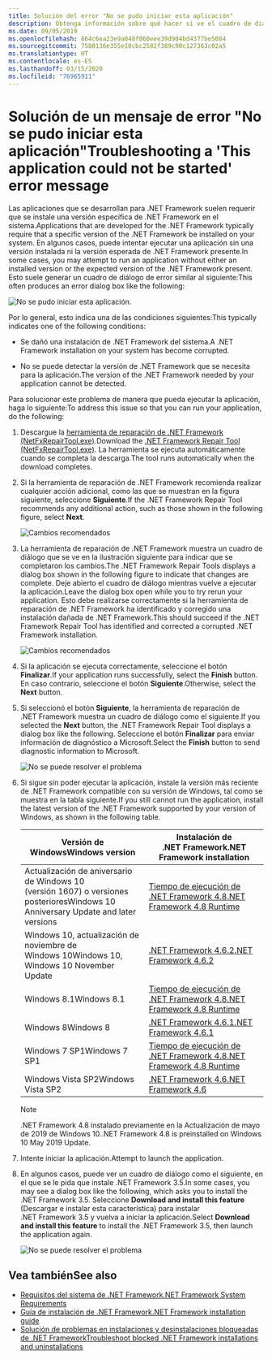```yaml
---
title: Solución del error "No se pudo iniciar esta aplicación"
description: Obtenga información sobre qué hacer si ve el cuadro de diálogo "No se pudo iniciar esta aplicación".
ms.date: 09/05/2019
ms.openlocfilehash: 864c6ea23e9a048f060eee39d904bd4377be5084
ms.sourcegitcommit: 7588136e355e10cbc2582f389c90c127363c02a5
ms.translationtype: HT
ms.contentlocale: es-ES
ms.lasthandoff: 03/15/2020
ms.locfileid: "76965911"
---
```

# <a name="troubleshooting-a-this-application-could-not-be-started-error-message"></a><span data-ttu-id="40622-103">Solución de un mensaje de error "No se pudo iniciar esta aplicación"</span><span class="sxs-lookup"><span data-stu-id="40622-103">Troubleshooting a 'This application could not be started' error message</span></span>

<span data-ttu-id="40622-104">Las aplicaciones que se desarrollan para .NET Framework suelen requerir que se instale una versión específica de .NET Framework en el sistema.</span><span class="sxs-lookup"><span data-stu-id="40622-104">Applications that are developed for the .NET Framework typically require that a specific version of the .NET Framework be installed on your system.</span></span> <span data-ttu-id="40622-105">En algunos casos, puede intentar ejecutar una aplicación sin una versión instalada ni la versión esperada de .NET Framework presente.</span><span class="sxs-lookup"><span data-stu-id="40622-105">In some cases, you may attempt to run an application without either an installed version or the expected version of the .NET Framework present.</span></span> <span data-ttu-id="40622-106">Esto suele generar un cuadro de diálogo de error similar al siguiente:</span><span class="sxs-lookup"><span data-stu-id="40622-106">This often produces an error dialog box like the following:</span></span>

![No se pudo iniciar esta aplicación.](media/application-not-started/app-could-not-be-started.png)

<span data-ttu-id="40622-108">Por lo general, esto indica una de las condiciones siguientes:</span><span class="sxs-lookup"><span data-stu-id="40622-108">This typically indicates one of the following conditions:</span></span>

- <span data-ttu-id="40622-109">Se dañó una instalación de .NET Framework del sistema.</span><span class="sxs-lookup"><span data-stu-id="40622-109">A .NET Framework installation on your system has become corrupted.</span></span>

- <span data-ttu-id="40622-110">No se puede detectar la versión de .NET Framework que se necesita para la aplicación.</span><span class="sxs-lookup"><span data-stu-id="40622-110">The version of the .NET Framework needed by your application cannot be detected.</span></span>

<span data-ttu-id="40622-111">Para solucionar este problema de manera que pueda ejecutar la aplicación, haga lo siguiente:</span><span class="sxs-lookup"><span data-stu-id="40622-111">To address this issue so that you can run your application, do the following:</span></span>

1. <span data-ttu-id="40622-112">Descargue la [herramienta de reparación de .NET Framework (NetFxRepairTool.exe)](https://www.microsoft.com/download/details.aspx?id=30135).</span><span class="sxs-lookup"><span data-stu-id="40622-112">Download the [.NET Framework Repair Tool (NetFxRepairTool.exe)](https://www.microsoft.com/download/details.aspx?id=30135).</span></span> <span data-ttu-id="40622-113">La herramienta se ejecuta automáticamente cuando se completa la descarga.</span><span class="sxs-lookup"><span data-stu-id="40622-113">The tool runs automatically when the download completes.</span></span>

1. <span data-ttu-id="40622-114">Si la herramienta de reparación de .NET Framework recomienda realizar cualquier acción adicional, como las que se muestran en la figura siguiente, seleccione **Siguiente**.</span><span class="sxs-lookup"><span data-stu-id="40622-114">If the .NET Framework Repair Tool recommends any additional action, such as those shown in the following figure, select **Next**.</span></span>

   ![Cambios recomendados](media/application-not-started/repair-tool-recommended-changes.png)

1. <span data-ttu-id="40622-116">La herramienta de reparación de .NET Framework muestra un cuadro de diálogo que se ve en la ilustración siguiente para indicar que se completaron los cambios.</span><span class="sxs-lookup"><span data-stu-id="40622-116">The .NET Framework Repair Tools displays a dialog box shown in the following figure to indicate that changes are complete.</span></span> <span data-ttu-id="40622-117">Deje abierto el cuadro de diálogo mientras vuelve a ejecutar la aplicación.</span><span class="sxs-lookup"><span data-stu-id="40622-117">Leave the dialog box open while you to try rerun your application.</span></span> <span data-ttu-id="40622-118">Esto debe realizarse correctamente si la herramienta de reparación de .NET Framework ha identificado y corregido una instalación dañada de .NET Framework.</span><span class="sxs-lookup"><span data-stu-id="40622-118">This should succeed if the .NET Framework Repair Tool has identified and corrected a corrupted .NET Framework installation.</span></span>

   ![Cambios recomendados](media/application-not-started/repair-tool-changes-complete.png)

1. <span data-ttu-id="40622-120">Si la aplicación se ejecuta correctamente, seleccione el botón **Finalizar**.</span><span class="sxs-lookup"><span data-stu-id="40622-120">If your application runs successfully, select the **Finish** button.</span></span> <span data-ttu-id="40622-121">En caso contrario, seleccione el botón **Siguiente**.</span><span class="sxs-lookup"><span data-stu-id="40622-121">Otherwise, select the **Next** button.</span></span>

1. <span data-ttu-id="40622-122">Si seleccionó el botón **Siguiente**, la herramienta de reparación de .NET Framework muestra un cuadro de diálogo como el siguiente.</span><span class="sxs-lookup"><span data-stu-id="40622-122">If you selected the **Next** button, the .NET Framework Repair Tool displays a dialog box like the following.</span></span> <span data-ttu-id="40622-123">Seleccione el botón **Finalizar** para enviar información de diagnóstico a Microsoft.</span><span class="sxs-lookup"><span data-stu-id="40622-123">Select the **Finish** button to send diagnostic information to Microsoft.</span></span>

   ![No se puede resolver el problema](media/application-not-started/repair-tool-no-resolution.png)

1. <span data-ttu-id="40622-125">Si sigue sin poder ejecutar la aplicación, instale la versión más reciente de .NET Framework compatible con su versión de Windows, tal como se muestra en la tabla siguiente.</span><span class="sxs-lookup"><span data-stu-id="40622-125">If you still cannot run the application, install the latest version of the .NET Framework supported by your version of Windows, as shown in the following table.</span></span>

   |<span data-ttu-id="40622-126">Versión de Windows</span><span class="sxs-lookup"><span data-stu-id="40622-126">Windows version</span></span>|<span data-ttu-id="40622-127">Instalación de .NET Framework</span><span class="sxs-lookup"><span data-stu-id="40622-127">.NET Framework installation</span></span>|
   |---|---|
   |<span data-ttu-id="40622-128">Actualización de aniversario de Windows 10 (versión 1607) o versiones posteriores</span><span class="sxs-lookup"><span data-stu-id="40622-128">Windows 10 Anniversary Update and later versions</span></span>|[<span data-ttu-id="40622-129">Tiempo de ejecución de .NET Framework 4.8</span><span class="sxs-lookup"><span data-stu-id="40622-129">.NET Framework 4.8 Runtime</span></span>](https://dotnet.microsoft.com/download/dotnet-framework/net48)|
   |<span data-ttu-id="40622-130">Windows 10, actualización de noviembre de Windows 10</span><span class="sxs-lookup"><span data-stu-id="40622-130">Windows 10, Windows 10 November Update</span></span>|[<span data-ttu-id="40622-131">.NET Framework 4.6.2</span><span class="sxs-lookup"><span data-stu-id="40622-131">.NET Framework 4.6.2</span></span>](https://dotnet.microsoft.com/download/dotnet-framework/net462)|
   |<span data-ttu-id="40622-132">Windows 8.1</span><span class="sxs-lookup"><span data-stu-id="40622-132">Windows 8.1</span></span>|[<span data-ttu-id="40622-133">Tiempo de ejecución de .NET Framework 4.8</span><span class="sxs-lookup"><span data-stu-id="40622-133">.NET Framework 4.8 Runtime</span></span>](https://dotnet.microsoft.com/download/dotnet-framework/net48)|
   |<span data-ttu-id="40622-134">Windows 8</span><span class="sxs-lookup"><span data-stu-id="40622-134">Windows 8</span></span>|[<span data-ttu-id="40622-135">.NET Framework 4.6.1</span><span class="sxs-lookup"><span data-stu-id="40622-135">.NET Framework 4.6.1</span></span>](https://dotnet.microsoft.com/download/dotnet-framework/net461)|
   |<span data-ttu-id="40622-136">Windows 7 SP1</span><span class="sxs-lookup"><span data-stu-id="40622-136">Windows 7 SP1</span></span>|[<span data-ttu-id="40622-137">Tiempo de ejecución de .NET Framework 4.8</span><span class="sxs-lookup"><span data-stu-id="40622-137">.NET Framework 4.8 Runtime</span></span>](https://dotnet.microsoft.com/download/dotnet-framework/net48)|
   |<span data-ttu-id="40622-138">Windows Vista SP2</span><span class="sxs-lookup"><span data-stu-id="40622-138">Windows Vista SP2</span></span>|[<span data-ttu-id="40622-139">.NET Framework 4.6</span><span class="sxs-lookup"><span data-stu-id="40622-139">.NET Framework 4.6</span></span>](https://dotnet.microsoft.com/download/dotnet-framework/net46)|

   > [!NOTE]
   > <span data-ttu-id="40622-140">.NET Framework 4.8 instalado previamente en la Actualización de mayo de 2019 de Windows 10.</span><span class="sxs-lookup"><span data-stu-id="40622-140">.NET Framework 4.8 is preinstalled on Windows 10 May 2019 Update.</span></span>

1. <span data-ttu-id="40622-141">Intente iniciar la aplicación.</span><span class="sxs-lookup"><span data-stu-id="40622-141">Attempt to launch the application.</span></span>

1. <span data-ttu-id="40622-142">En algunos casos, puede ver un cuadro de diálogo como el siguiente, en el que se le pida que instale .NET Framework 3.5.</span><span class="sxs-lookup"><span data-stu-id="40622-142">In some cases, you may see a dialog box like the following, which asks you to install the .NET Framework 3.5.</span></span> <span data-ttu-id="40622-143">Seleccione **Download and install this feature** (Descargar e instalar esta característica) para instalar .NET Framework 3.5 y vuelva a iniciar la aplicación.</span><span class="sxs-lookup"><span data-stu-id="40622-143">Select **Download and install this feature** to install the .NET Framework 3.5, then launch the application again.</span></span>

   ![No se puede resolver el problema](media/application-not-started/install-3-5.png)

## <a name="see-also"></a><span data-ttu-id="40622-145">Vea también</span><span class="sxs-lookup"><span data-stu-id="40622-145">See also</span></span>

- [<span data-ttu-id="40622-146">Requisitos del sistema de .NET Framework</span><span class="sxs-lookup"><span data-stu-id="40622-146">.NET Framework System Requirements</span></span>](../get-started/system-requirements.md)
- [<span data-ttu-id="40622-147">Guía de instalación de .NET Framework</span><span class="sxs-lookup"><span data-stu-id="40622-147">.NET Framework installation guide</span></span>](index.md)
- [<span data-ttu-id="40622-148">Solución de problemas en instalaciones y desinstalaciones bloqueadas de .NET Framework</span><span class="sxs-lookup"><span data-stu-id="40622-148">Troubleshoot blocked .NET Framework installations and uninstallations</span></span>](troubleshoot-blocked-installations-and-uninstallations.md)
